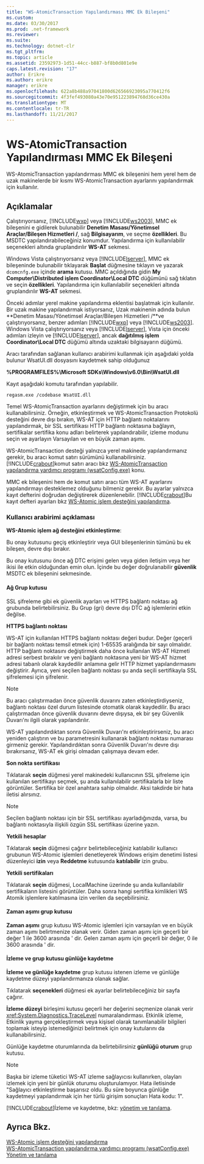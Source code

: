 ```yaml
---
title: "WS-AtomicTransaction Yapılandırması MMC Ek Bileşeni"
ms.custom: 
ms.date: 03/30/2017
ms.prod: .net-framework
ms.reviewer: 
ms.suite: 
ms.technology: dotnet-clr
ms.tgt_pltfrm: 
ms.topic: article
ms.assetid: 23592973-1d51-44cc-b887-bf8b0d801e9e
caps.latest.revision: "17"
author: Erikre
ms.author: erikre
manager: erikre
ms.openlocfilehash: 622a8b488a97041800d626566923095a770412f6
ms.sourcegitcommit: 4f3fef493080a43e70e951223894768d36ce430a
ms.translationtype: MT
ms.contentlocale: tr-TR
ms.lasthandoff: 11/21/2017
---
```

# <a name="ws-atomictransaction-configuration-mmc-snap-in"></a>WS-AtomicTransaction Yapılandırması MMC Ek Bileşeni
WS-AtomicTransaction yapılandırması MMC ek bileşenini hem yerel hem de uzak makinelerde bir kısmı WS-AtomicTransaction ayarlarını yapılandırmak için kullanılır.  
  
## <a name="remarks"></a>Açıklamalar  
 Çalıştırıyorsanız, [!INCLUDE[wxp](../../../includes/wxp-md.md)] veya [!INCLUDE[ws2003](../../../includes/ws2003-md.md)], MMC ek bileşenini e gidilerek bulunabilir **Denetim Masası/Yönetimsel Araçlar/Bileşen Hizmetleri /**, sağ **Bilgisayarım**, ve seçme **özellikleri**. Bu MSDTC yapılandırabileceğiniz konumdur. Yapılandırma için kullanılabilir seçenekleri altında gruplandırılır **WS-AT** sekmesi.  
  
 Windows Vista çalıştırıyorsanız veya [!INCLUDE[lserver](../../../includes/lserver-md.md)], MMC ek bileşeninde bulunabilir tıklayarak **Başlat** düğmesine tıklayın ve yazarak `dcomcnfg.exe` içinde **arama** kutusu. MMC açıldığında gidin **My Computer\Distributed işlem Coordinator\Local DTC** düğümünü sağ tıklatın ve seçin **özellikleri**. Yapılandırma için kullanılabilir seçenekleri altında gruplandırılır **WS-AT** sekmesi.  
  
 Önceki adımlar yerel makine yapılandırma eklentisi başlatmak için kullanılır. Bir uzak makine yapılandırmak istiyorsanız, Uzak makinenin adında bulun **Denetim Masası/Yönetimsel Araçlar/Bileşen Hizmetleri /**ve çalıştırıyorsanız, benzer adımları [!INCLUDE[wxp](../../../includes/wxp-md.md)] veya [!INCLUDE[ws2003](../../../includes/ws2003-md.md)]. Windows Vista çalıştırıyorsanız veya [!INCLUDE[lserver](../../../includes/lserver-md.md)], Vista için önceki adımları izleyin ve [!INCLUDE[lserver](../../../includes/lserver-md.md)], ancak **dağıtılmış işlem Coordinator\Local DTC** düğümü altında uzaktaki bilgisayarın düğümü.  
  
 Aracı tarafından sağlanan kullanıcı arabirimi kullanmak için aşağıdaki yolda bulunur WsatUI.dll dosyasını kaydetmek sahip olduğunuz  
  
 **%PROGRAMFILES%\Microsoft SDKs\Windows\v6.0\Bin\WsatUI.dll**  
  
 Kayıt aşağıdaki komutu tarafından yapılabilir.  
  
```Output  
regasm.exe /codebase WsatUI.dll  
```  
  
 Temel WS-AtomicTransaction ayarlarını değiştirmek için bu aracı kullanabilirsiniz. Örneğin, etkinleştirmek ve WS-AtomicTransaction Protokolü desteğini devre dışı bırakın, WS-AT için HTTP bağlantı noktalarını yapılandırmak, bir SSL sertifikası HTTP bağlantı noktasına bağlayın, sertifikalar sertifika konu adları belirterek yapılandırabilir, izleme modunu seçin ve ayarlayın Varsayılan ve en büyük zaman aşımı.  
  
 WS-AtomicTransaction desteği yalnızca yerel makinede yapılandırmanız gerekir, bu aracı komut satırı sürümünü kullanabilirsiniz. [!INCLUDE[crabout](../../../includes/crabout-md.md)]komut satırı aracı bkz [WS-AtomicTransaction yapılandırma yardımcı programı (wsatConfig.exe)](../../../docs/framework/wcf/ws-atomictransaction-configuration-utility-wsatconfig-exe.md) konu.  
  
 MMC ek bileşenini hem de komut satırı aracı tüm WS-AT ayarlarını yapılandırmayı desteklemez olduğunu bilmeniz gerekir. Bu ayarlar yalnızca kayıt defterini doğrudan değiştirerek düzenlenebilir. [!INCLUDE[crabout](../../../includes/crabout-md.md)]Bu kayıt defteri ayarları bkz [WS-Atomic işlem desteğini yapılandırma](../../../docs/framework/wcf/feature-details/configuring-ws-atomic-transaction-support.md).  
  
### <a name="user-interface-description"></a>Kullanıcı arabirimi açıklaması  
 **WS-Atomic işlem ağ desteğini etkinleştirme**:  
  
 Bu onay kutusunu geçiş etkinleştirir veya GUI bileşenlerinin tümünü bu ek bileşen, devre dışı bırakır.  
  
 Bu onay kutusunu önce ağ DTC erişimi gelen veya giden iletişim veya her ikisi ile etkin olduğundan emin olun. İçinde bu değer doğrulanabilir **güvenlik** MSDTC ek bileşenini sekmesinde.  
  
#### <a name="network-group-box"></a>Ağ Grup kutusu  
 SSL şifreleme gibi ek güvenlik ayarları ve HTTPS bağlantı noktası ağ grubunda belirtebilirsiniz. Bu Grup (gri) devre dışı DTC ağ işlemlerini etkin değilse.  
  
 **HTTPS bağlantı noktası**  
  
 WS-AT için kullanılan HTTPS bağlantı noktası değeri budur. Değer (geçerli bir bağlantı noktası temsil etmek için) 1-65535 aralığında bir sayı olmalıdır. HTTP bağlantı noktasını değiştirmek daha önce kullanılan WS-AT Hizmeti adresi serbest bırakılır ve yeni bağlantı noktasına yeni bir WS-AT hizmet adresi tabanlı olarak kaydedilir anlamına gelir HTTP hizmet yapılandırmasını değiştirir. Ayrıca, yeni seçilen bağlantı noktası şu anda seçili sertifikayla SSL şifrelemesi için şifrelenir.  
  
> [!NOTE]
>  Bu aracı çalıştırmadan önce güvenlik duvarını zaten etkinleştirdiyseniz, bağlantı noktası özel durum listesinde otomatik olarak kaydedilir. Bu aracı çalıştırmadan önce güvenlik duvarını devre dışıysa, ek bir şey Güvenlik Duvarı'nı ilgili olarak yapılandırılır.  
  
 WS-AT yapılandırdıktan sonra Güvenlik Duvarı'nı etkinleştirirseniz, bu aracı yeniden çalıştırın ve bu parametresini kullanarak bağlantı noktası numarası girmeniz gerekir. Yapılandırdıktan sonra Güvenlik Duvarı'nı devre dışı bırakırsanız, WS-AT ek girişi olmadan çalışmaya devam eder.  
  
 **Son nokta sertifikası**  
  
 Tıklatarak **seçin** düğmesi yerel makinedeki kullanıcının SSL şifreleme için kullanılan sertifikayı seçmek, şu anda kullanılabilir sertifikalarla bir liste görüntüler. Sertifika bir özel anahtara sahip olmalıdır. Aksi takdirde bir hata iletisi alırsınız.  
  
> [!NOTE]
>  Seçilen bağlantı noktası için bir SSL sertifikası ayarladığınızda, varsa, bu bağlantı noktasıyla ilişkili özgün SSL sertifikası üzerine yazın.  
  
 **Yetkili hesaplar**  
  
 Tıklatarak **seçin** düğmesi çağırır belirtebileceğiniz katılabilir kullanıcı grubunun WS-Atomic işlemleri denetleyerek Windows erişim denetimi listesi düzenleyici **izin** veya **Reddetme** kutusunda **katılabilir** izin grubu.  
  
 **Yetkili sertifikaları**  
  
 Tıklatarak **seçin** düğmesi, LocalMachine üzerinde şu anda kullanılabilir sertifikaların listesini görüntüler. Daha sonra hangi sertifika kimlikleri WS Atomik işlemlere katılmasına izin verilen da seçebilirsiniz.  
  
#### <a name="timeout-group-box"></a>Zaman aşımı grup kutusu  
 **Zaman aşımı** grup kutusu WS-Atomic işlemleri için varsayılan ve en büyük zaman aşımı belirtmenize olanak verir. Giden zaman aşımı için geçerli bir değer 1 ile 3600 arasında ' dir. Gelen zaman aşımı için geçerli bir değer, 0 ile 3600 arasında ' dir.  
  
#### <a name="tracing-and-logging-group-box"></a>İzleme ve grup kutusu günlüğe kaydetme  
 **İzleme ve günlüğe kaydetme** grup kutusu istenen izleme ve günlüğe kaydetme düzeyi yapılandırmanıza olanak sağlar.  
  
 Tıklatarak **seçenekleri** düğmesi ek ayarlar belirtebileceğiniz bir sayfa çağırır.  
  
 **İzleme düzeyi** birleşimi kutusu geçerli her değerini seçmenize olanak verir <xref:System.Diagnostics.TraceLevel> numaralandırması. Etkinlik izleme, Etkinlik yayma gerçekleştirmek veya kişisel olarak tanımlanabilir bilgileri toplamak isteyip istemediğinizi belirtmek için onay kutularını da kullanabilirsiniz.  
  
 Günlüğe kaydetme oturumlarında da belirtebilirsiniz **günlüğü oturum** grup kutusu.  
  
> [!NOTE]
>  Başka bir izleme tüketici WS-AT izleme sağlayıcısı kullanırken, olayları izlemek için yeni bir günlük oturumu oluşturulamıyor. Hata iletisinde "Sağlayıcı etkinleştirme başarısız oldu. Bu süre boyunca günlüğe kaydetmeyi yapılandırmak için her türlü girişim sonuçları Hata kodu: 1".  
  
 [!INCLUDE[crabout](../../../includes/crabout-md.md)]İzleme ve kaydetme, bkz: [yönetim ve tanılama](../../../docs/framework/wcf/diagnostics/index.md).  
  
## <a name="see-also"></a>Ayrıca Bkz.  
 [WS-Atomic işlem desteğini yapılandırma](../../../docs/framework/wcf/feature-details/configuring-ws-atomic-transaction-support.md)  
 [WS-AtomicTransaction yapılandırma yardımcı programı (wsatConfig.exe)](../../../docs/framework/wcf/ws-atomictransaction-configuration-utility-wsatconfig-exe.md)  
 [Yönetim ve tanılama](../../../docs/framework/wcf/diagnostics/index.md)
